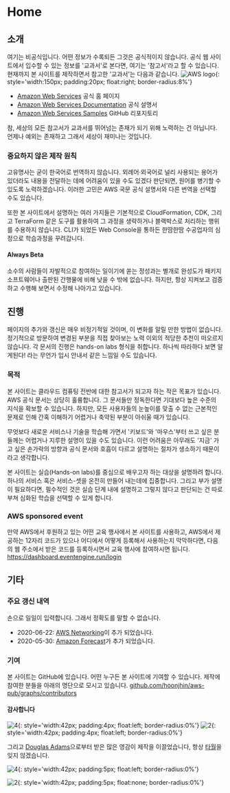 # Home

## 소개

여기는 비공식입니다. 어떤 정보가 수록되든 그것은 공식적이지 않습니다.
공식 웹 사이트에서 입수할 수 있는 정보를 '교과서'로 본다면, 여기는 '참고서'라고 할 수 있습니다.
현재까지 본 사이트를 제작하면서 참고한 '교과서'는 다음과 같습니다.
![AWS logo](./images/aws-brands.svg){: style='width:150px; padding:20px; float:right; border-radius:8%'}

* [Amazon Web Services](https://aws.amazon.com/) 공식 홈 페이지
* [Amazon Web Services Documentation](https://docs.aws.amazon.com/) 공식 설명서
* [Amazon Web Services Samples](https://github.com/aws-samples/) GitHub 리포지토리

참, 세상의 모든 참고서가 교과서를 뛰어넘는 존재가 되기 위해 노력하는 건 아닙니다.
언제나 예외는 존재하고 그래서 세상이 재미나는 것입니다.

### 중요하지 않은 제작 원칙

고유명사는 굳이 한국어로 번역하지 않습니다. 외례어·외국어로 널리 사용되는 용어가 있더라도
내용을 전달하는 데에 어려움이 있을 수도 있겠다 판단되면, 원어를 병기할 수 있도록 노력하겠습니다.
이러한 고민은 AWS 국문 공식 설명서와 다른 번역을 선택할 수도 있습니다.

또한 본 사이트에서 설명하는 여러 가지들은 기본적으로 CloudFormation, CDK, 그리고
TerraForm 같은 도구를 활용하여 그 과정을 생략하거나 블랙박스로 처리하는 행위를 수용하지 않습니다.
CLI가 되었든 Web Console을 통하든 한땀한땀 수공업자의 심정으로 학습과정을 꾸려갑니다.

#### Always Beta

소수의 사람들이 자발적으로 참여하는 일이기에 쏟는 정성과는 별개로
완성도가 패키지 소프트웨어나 출판된 간행물에 비해 낮을 수 밖에 없습니다.
하지만, 항상 지켜보고 검증하고 수행해 보면서 수정해 나아가고 있습니다.

## 진행

페이지의 추가와 갱신은 매우 비정기적일 것이며, 이 변화를 알릴 만한 방법이 없습니다.
정기적으로 방문하여 변경된 부분을 직접 찾아보는 노력 이외의 적당한 추천이 떠오르지 않습니다.
각 문서의 진행은 hands-on labs 형식을 취합니다. 하나씩 따라하다 보면 알게된다! 라는
무언가 입시 안내서 같은 느낌일 수도 있습니다.

### 목적

본 사이트는 클라우드 컴퓨팅 전반에 대한 참고서가 되고자 하는 작은 목표가 있습니다.
AWS 공식 문서는 상당히 훌륭합니다. 그 문서들만 정독한다면 기대보다 높은 수준의
지식을 확보할 수 있습니다. 하지만, 모든 사용자들의 눈높이를 맞출 수 없는
근본적인 문제로 인해 간혹 이해하기 어렵거나 축약된 부분이 아쉬울 때가 있습니다.

무엇보다 새로운 서비스나 기술을 학습해 가면서 '키보드'와 '마우스'부터 쓰고 싶은 분들께는
어렵거나 지루한 설명이 있을 수도 있습니다. 이런 어려움은 아무래도 '지금' 가고 싶은
손가락의 방향과 공식 문서와 호흡이 다르고 설명하는 절차가 생소하기 때문이라고 생각합니다.

본 사이트는 실습(Hands-on labs)를 중심으로 배우고자 하는 대상을 설명하려 합니다.
하나의 서비스 혹은 서비스-셋을 온전히 만들어 내는데에 집중합니다.
그리고 부가 설명이 필요하다면, 필수적인 것은 실습 단계 내에 설명하고
그렇지 않다고 판단되는 건 따로 부쳐 심화된 학습을 선택할 수 있게 합니다.

### AWS sponsored event

만약 AWS에서 후원하고 있는 어떤 교육 행사에서 본 사이트를 사용하고,
AWS에서 제공하는 12자리 코드가 있으나 어디에서 어떻게 등록해서 사용하는지
막막하다면, 다음의 웹 주소에서 받은 코드를 등록하시면서 교육 행사에 참여하시면 됩니다.
https://dashboard.eventengine.run/login

## 기타

### 주요 갱신 내역

손으로 일일이 입력합니다. 그래서 정확도를 말할 수 없습니다.

* 2020-06-22: [AWS Networking](/networking)이 추가 되었습니다.
* 2020-05-30: [Amazon Forecast](/forecast)가 추가 되었습니다.

### 기여

본 사이트는 GitHub에 있습니다. 어떤 누구든 본 사이트에 기여할 수 있습니다.
제작에 참여한 분들을 아래의 명단으로 모시고 있습니다.
[github.com/hoonjhin/aws-pub/graphs/contributors](https://github.com/hoonjhin/aws-pub/graphs/contributors)

#### 감사합니다

![4](./images/dice-four-solid.svg){: style='width:42px; padding:4px; float:left; border-radius:0%'}
![2](./images/dice-two-solid.svg){: style='width:42px; padding:4px; float:left; border-radius:0%'}

그리고 [Douglas Adams](https://en.wikipedia.org/wiki/Douglas_Adams)으로부터 받은 많은 영감이 제작을 이끌었습니다, 항상 [타월](https://en.wikipedia.org/wiki/Towel_Day)을 잊지 않겠습니다.

![4](./images/dice-four-solid.svg){: style='width:42px; padding:5px; float:left; border-radius:0%'}

![2](./images/dice-two-solid.svg){: style='width:42px; padding:5px; float:none; border-radius:0%'}